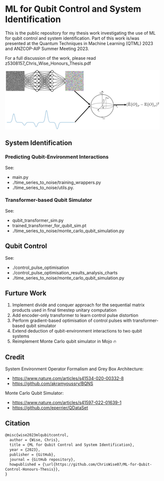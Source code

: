 # ML for Qubit Control and System Identification

This is the public repository for my thesis work investigating the use of ML for qubit control and system identification. Part of this work is/was presented at the Quantum Techniques in Machine Learning (QTML) 2023 and ANZCOP-AIP Summer Meeting 2023.

For a full discussion of the work, please read z5308157_Chris_Wise_Honours_Thesis.pdf

![diagram of transformer-based qubit simulator](./transformer_qubit_sim_diagram.png)

## System Identification

### Predicting Qubit-Environment Interactions

See:
- main.py
- ./time_series_to_noise/training_wrappers.py 
- ./time_series_to_noise/utils.py.

### Transformer-based Qubit Simulator

See: 
- qubit_transformer_sim.py
- trained_transformer_for_qubit_sim.pt  
- ./time_series_to_noise/monte_carlo_qubit_simulation.py

## Qubit Control

See:
- ./control_pulse_optimisation
- ./control_pulse_optimisation_results_analysis_charts 
- ./time_series_to_noise/monte_carlo_qubit_simulation.py

## Furture Work
1. Implement divide and conquer approach for the sequential matrix products used in final timestep unitary computation
2. Add encoder-only transformer to learn control pulse distortion
3. Perform gradient-based optimisation of control pulses with transformer-based qubit simulator
4. Extend deduction of qubit-environment interactions to two qubit systems
5. Reimplement Monte Carlo qubit simulator in Mojo 🔥

## Credit
System Environment Operator Formalism and Grey Box Architecture: 
- https://www.nature.com/articles/s41534-020-00332-8
- https://github.com/akramyoussry/BQNS

Monte Carlo Qubit Simulator:
- https://www.nature.com/articles/s41597-022-01639-1
- https://github.com/eperrier/QDataSet

## Citation
```
@misc{wise2023mlqubitcontrol,
  author = {Wise, Chris},
  title = {ML for Qubit Control and System Identification},
  year = {2023},
  publisher = {GitHub},
  journal = {GitHub repository},
  howpublished = {\url{https://github.com/ChrisWise07/ML-for-Qubit-Control-Honours-Thesis}},
}
```
